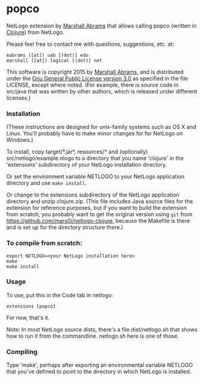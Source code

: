 popco
====

NetLogo extension by [Marshall
Abrams](http://members.logical.net/~marshall/) that allows calling
popco (written in [Clojure](http://clojure.org)) from NetLogo.

Please feel free to contact me with questions, suggestions, etc. at:

	mabrams ([at]) uab [(dot)] edu
	marshall ([at]) logical [(dot)] net  

This software is copyright 2015 by [Marshall
Abrams](http://members.logical.net/~marshall/), and is distributed
under the [Gnu General Public License version
3.0](http://www.gnu.org/copyleft/gpl.html) as specified in the file
LICENSE, except where noted.  (For example, there is source code in
src/java that was written by other authors, which is released under
different licenses.)

### Installation

(These instructions are designed for unix-family systems such as OS X
and Linux.  You'll probably have to make minor changes for for NetLogo
on Windows.)

To install, copy target/\*.jar\*, resources/\* and (optionally)
src/netlogo/example.nlogo to a directory that you name 'clojure' in
the 'extensions' subdirectory of your NetLogo installation directory.

Or set the environment variable NETLOGO to your NetLogo application
directory and use `make install`.

Or change to the extensions subdirectory of the NetLogo application
directory and unzip clojure.zip.  (This file includes Java source files
for the extension for reference purposes, but if you want to build the
extension from scratch, you probably want to get the original version using
`git` from https://github.com/mars0i/netlogo-clojure, because the
Makefile is there and is set up for the directory structure there.)

### To compile from scratch:

	export NETLOGO=<your NetLogo installation here>  
	make  
	make install  

### Usage

To use, put this in the Code tab in netlogo:

	extensions [popco]

For now, that's it.

Note: In most NetLogo source dists, there's a file dist/netlogo.sh
that shows how to run it from the commandline.  netlogo.sh here
is one of those.

### Compiling

Type 'make', perhaps after exporting an environmental variable NETLOGO
that you've defined to point to the directory in which NetLogo is
installed.
